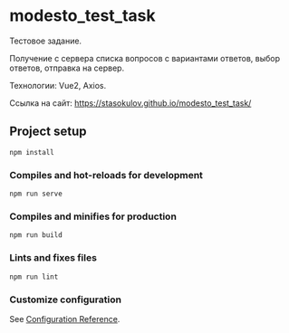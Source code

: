 # modesto_test_task

Тестовое задание.

Получение с сервера списка вопросов с вариантами ответов, выбор ответов, отправка на сервер.

Технологии: Vue2, Axios.

Ссылка на сайт: https://stasokulov.github.io/modesto_test_task/

## Project setup
```
npm install
```

### Compiles and hot-reloads for development
```
npm run serve
```

### Compiles and minifies for production
```
npm run build
```

### Lints and fixes files
```
npm run lint
```

### Customize configuration
See [Configuration Reference](https://cli.vuejs.org/config/).
